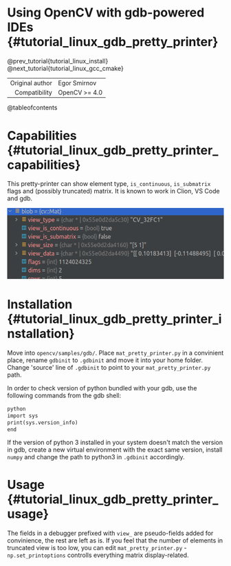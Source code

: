 Using OpenCV with gdb-powered IDEs {#tutorial_linux_gdb_pretty_printer}
=====================

@prev_tutorial{tutorial_linux_install}
@next_tutorial{tutorial_linux_gcc_cmake}

|    |    |
| -: | :- |
| Original author | Egor Smirnov |
| Compatibility | OpenCV >= 4.0 |

@tableofcontents

# Capabilities {#tutorial_linux_gdb_pretty_printer_capabilities}

This pretty-printer can show element type, `is_continuous`, `is_submatrix` flags and (possibly truncated) matrix. It is known to work in Clion, VS Code and gdb.

![Clion example](images/example.png)


# Installation {#tutorial_linux_gdb_pretty_printer_installation}

Move into `opencv/samples/gdb/`. Place `mat_pretty_printer.py` in a convinient place, rename `gdbinit` to `.gdbinit`  and move it into your home folder. Change 'source' line of `.gdbinit` to point to your `mat_pretty_printer.py` path.

In order to check version of python bundled with your gdb, use the following commands from the gdb shell:

    python
    import sys
    print(sys.version_info)
    end

If the version of python 3 installed in your system doesn't match the version in gdb, create a new virtual environment with the exact same version, install `numpy` and change the path to python3 in `.gdbinit` accordingly.


# Usage {#tutorial_linux_gdb_pretty_printer_usage}

The fields in a debugger prefixed with `view_` are pseudo-fields added for convinience, the rest are left as is.
If you feel that the number of elements in truncated view is too low, you can edit `mat_pretty_printer.py` - `np.set_printoptions` controlls everything matrix display-related.
